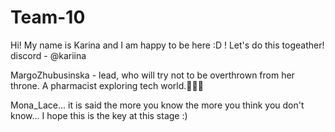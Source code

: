 # Team-10
Hi! My name is Karina and I am happy to be here :D ! Let's do this togeather! discord - @kariina

MargoZhubusinska - lead, who will try not to be overthrown from her throne. A pharmacist exploring tech world.👑👩‍⚕️

Mona_Lace... it is said the more you know the more you think you don't know... I hope this is the key at this stage :)

